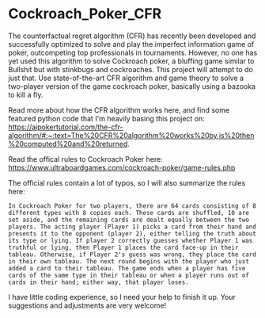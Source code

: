 # Cockroach_Poker_CFR

The counterfactual regret algorithm (CFR) has recently been developed and successfully optimized to solve and play the imperfect information game of poker, outcompeting top professionals in tournaments. However, no one has yet used this algorithm to solve Cockroach poker, a bluffing game similar to Bullshit but with stinkbugs and cockroaches. This project will attempt to do just that. Use state-of-the-art CFR algorithm and game theory to solve a two-player version of the game cockroach poker, basically using a bazooka to kill a fly.

Read more about how the CFR algorithm works here, and find some featured python code that I'm heavily basing this project on: https://aipokertutorial.com/the-cfr-algorithm/#:~:text=The%20CFR%20algorithm%20works%20by,is%20then%20computed%20and%20returned.

Read the offical rules to Cockroach Poker here: https://www.ultraboardgames.com/cockroach-poker/game-rules.php

The official rules contain a lot of typos, so I will also summarize the rules here:

    In Cockroach Poker for two players, there are 64 cards consisting of 8 different types with 8 copies each. These cards are shuffled, 10 are set aside, and the remaining cards are dealt equally between the two players. The acting player (Player 1) picks a card from their hand and presents it to the opponent (player 2), either telling the truth about its type or lying. If player 2 correctly guesses whether Player 1 was truthful or lying, then Player 1 places the card face-up in their tableau. Otherwise, if Player 2's guess was wrong, they place the card in their own tableau. The next round begins with the player who just added a card to their tableau. The game ends when a player has five cards of the same type in their tableau or when a player runs out of cards in their hand; either way, that player loses.

I have little coding experience, so I need your help to finish it up. Your suggestions and adjustments are very welcome!